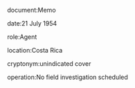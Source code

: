 document:Memo

date:21 July 1954

role:Agent

location:Costa Rica

cryptonym:unindicated cover

operation:No field investigation scheduled

